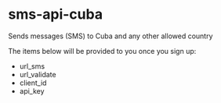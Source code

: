 # sms-api-cuba
Sends messages (SMS) to Cuba and any other allowed country

The items below will be provided to you once you sign up:

  - url_sms
  - url_validate
  - client_id
  - api_key
